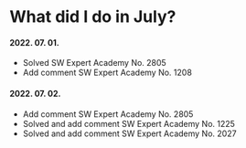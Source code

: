 # What did I do in July?

#### 2022. 07. 01.
- Solved SW Expert Academy No. 2805
- Add comment SW Expert Academy No. 1208

#### 2022. 07. 02.
- Add comment SW Expert Academy No. 2805
- Solved and add comment SW Expert Academy No. 1225
- Solved and add comment SW Expert Academy No. 2027
